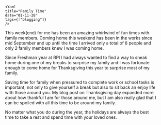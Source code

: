 ```!jsx
<Yaml
title="Family Time"
date="01-11-28"
tags={["blogging"]}
/>
```

This week(end) for me has been an amazing whirlwind of fun times with family members. Coming home this weekend has been in the works since mid September and up until the time I arrived only a total of 8 people and only 2 family members knew I was coming home.

Since Freshman year at RPI I had always wanted to find a way to sneak home during one of my breaks to surprise my family and I was fortunate enough to come home for Thanksgiving this year to surprise most of my family.

Saving time for family when pressured to complete work or school tasks is important, not only to give yourself a break but also to sit back an enjoy life with those around you. My blog post on Thanksgiving day expanded more about how thankful I am for those around me, but I am also really glad that I can be spoiled with all this time to be around my family.

No matter what you do during the year, the holidays are always the best time to take a rest and spend time with your loved ones.
